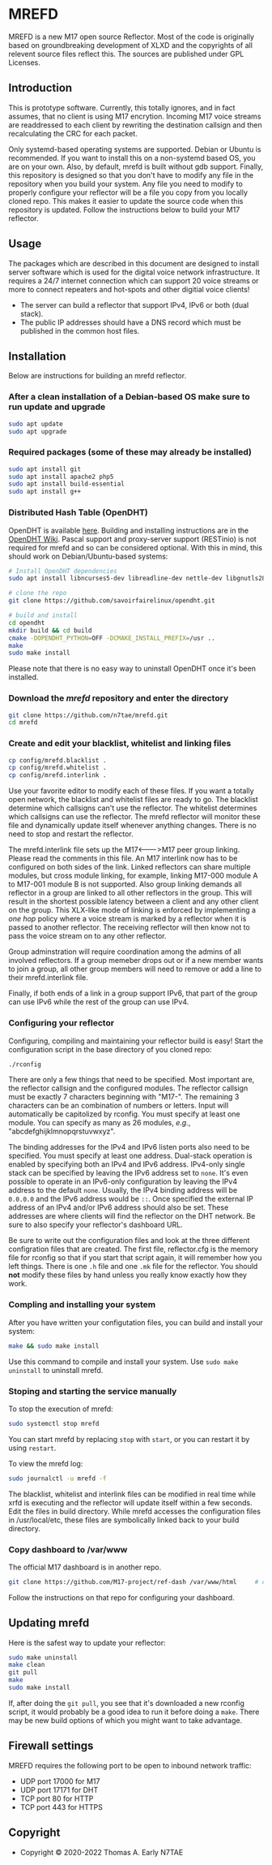 # MREFD

MREFD is a new M17 open source Reflector. Most of the code is originally based on groundbreaking development of XLXD and the copyrights of all relevent source files reflect this. The sources are published under GPL Licenses.

## Introduction

This is prototype software. Currently, this totally ignores, and in fact assumes, that no client is using M17 encrytion. Incoming M17 voice streams are readdressed to each client by rewriting the destination callsign and then recalculating the CRC for each packet.

Only systemd-based operating systems are supported. Debian or Ubuntu is recommended. If you want to install this on a non-systemd based OS, you are on your own. Also, by default, mrefd is built without gdb support. Finally, this repository is designed so that you don't have to modify any file in the repository when you build your system. Any file you need to modify to properly configure your reflector will be a file you copy from you locally cloned repo. This makes it easier to update the source code when this repository is updated. Follow the instructions below to build your M17 reflector.

## Usage

The packages which are described in this document are designed to install server software which is used for the digital voice network infrastructure. It requires a 24/7 internet connection which can support 20 voice streams or more to connect repeaters and hot-spots and other digitial voice clients!

- The server can build a reflector that support IPv4, IPv6 or both (dual stack).
- The public IP addresses should have a DNS record which must be published in the common host files.

## Installation

Below are instructions for building an mrefd reflector.

### After a clean installation of a Debian-based OS make sure to run update and upgrade

```bash
sudo apt update
sudo apt upgrade
```

### Required packages (some of these may already be installed)

```bash
sudo apt install git
sudo apt install apache2 php5
sudo apt install build-essential
sudo apt install g++
```

### Distributed Hash Table (OpenDHT)

OpenDHT is available [here](https://github./com/savoirfairelinux/opendht.git). Building and installing instructions are in the [OpenDHT Wiki](https://github.com/savoirfairelinux/opendht/wiki/Build-the-library). Pascal support and proxy-server support (RESTinio) is not required for mrefd and so can be considered optional. With this in mind, this should work on Debian/Ubuntu-based systems:

```bash
# Install OpenDHT dependencies
sudo apt install libncurses5-dev libreadline-dev nettle-dev libgnutls28-dev libargon2-0-dev libmsgpack-dev  libssl-dev libfmt-dev libjsoncpp-dev libhttp-parser-dev libasio-dev cmake

# clone the repo
git clone https://github.com/savoirfairelinux/opendht.git

# build and install
cd opendht
mkdir build && cd build
cmake -DOPENDHT_PYTHON=OFF -DCMAKE_INSTALL_PREFIX=/usr ..
make
sudo make install
```

Please note that there is no easy way to uninstall OpenDHT once it's been installed.

### Download the *mrefd* repository and enter the directory

```bash
git clone https://github.com/n7tae/mrefd.git
cd mrefd
```

### Create and edit your blacklist, whitelist and linking files

```bash
cp config/mrefd.blacklist .
cp config/mrefd.whitelist .
cp config/mrefd.interlink .
```

Use your favorite editor to modify each of these files. If you want a totally open network, the blacklist and whitelist files are ready to go. The blacklist determine which callsigns can't use the reflector. The whitelist determines which callsigns can use the reflector. The mrefd reflector will monitor these file and dynamically update itself whenever anything changes. There is no need to stop and restart the reflector.

The mrefd.interlink file sets up the M17<--->M17 peer group linking. Please read the comments in this file. An M17 interlink now has to be configured on both sides of the link. Linked reflectors can share multiple modules, but cross module linking, for example, linking M17-000 module A to M17-001 module B is not supported. Also group linking demands all reflector in a group are linked to all other reflectors in the group. This will result in the shortest possible latency between a client and any other client on the group. This XLX-like mode of linking is enforced by implementing a *one hop* policy where a voice stream is marked by a reflector when it is passed to another reflector. The receiving reflector will then know not to pass the voice stream on to any other reflector.

Group adminstration will require coordination among the admins of all involved reflectors. If a group memeber drops out or if a new member wants to join a group, all other group members will need to remove or add a line to their mrefd.interlink file.

Finally, if both ends of a link in a group support IPv6, that part of the group can use IPv6 while the rest of the group can use IPv4.

### Configuring your reflector

Configuring, compiling and maintaining your reflector build is easy! Start the configuration script in the base directory of you cloned repo:

```bash
./rconfig
```

There are only a few things that need to be specified. Most important are, the reflector callsign and the configured modules. The reflector callsign must be exactly 7 characters beginning with "M17-". The remaining 3 characters can be an combination of numbers or letters. Input will automatically be capitolized by rconfig. You must specify at least one module. You can specify as many as 26 modules, *e.g.*, "abcdefghijklmnopqrstuvwxyz".

The binding addresses for the IPv4 and IPv6 listen ports also need to be specified. You must specify at least one address. Dual-stack operation is enabled by specifying both an IPv4 and IPv6 address. IPv4-only single stack can be specified by leaving the IPv6 address set to `none`. It's even possible to operate in an IPv6-only configuration by leaving the IPv4 address to the default `none`. Usually, the IPv4 binding address will be `0.0.0.0` and the IPv6 address would be `::`. Once specified the external IP address of an IPv4 and/or IPv6 address should also be set. These addresses are where clients will find the reflector on the DHT network. Be sure to also specify your reflector's dashboard URL.

Be sure to write out the configuration files and look at the three different configration files that are created. The first file, reflector.cfg is the memory file for rconfig so that if you start that script again, it will remember how you left things. There is one `.h` file and one `.mk` file for the reflector. You should **not** modify these files by hand unless you really know exactly how they work.

### Compling and installing your system

After you have written your configutation files, you can build and install your system:

```bash
make && sudo make install
```

Use this command to compile and install your system. Use `sudo make uninstall` to uninstall mrefd.

### Stoping and starting the service manually

To stop the execution of mrefd:

```bash
sudo systemctl stop mrefd
```

You can start mrefd by replacing `stop` with `start`, or you can restart it by using `restart`.

To view the mrefd log:

```bash
sudo journalctl -u mrefd -f
```

The blacklist, whitelist and interlink files can be modified in real time while xrfd is executing and the reflector will update itself within a few seconds. Edit the files in build directory. While mrefd accesses the configuration files in /usr/local/etc, these files are symbolically linked back to your build directory.

### Copy dashboard to /var/www

The official M17 dashboard is in another repo.

```bash
git clone https://github.com/M17-project/ref-dash /var/www/html     # or where ever you system www root is located
```

Follow the instructions on that repo for configuring your dashboard.

## Updating mrefd

Here is the safest way to update your reflector:

```bash
sudo make uninstall
make clean
git pull
make
sudo make install
```

If, after doing the `git pull`, you see that it's downloaded a new rconfig script, it would probably be a good idea to run it before doing a `make`. There may be new build options of which you might want to take advantage.

## Firewall settings

MREFD requires the following port to be open to inbound network traffic:

- UDP port 17000 for M17
- UDP port 17171 for DHT
- TCP port 80 for HTTP
- TCP port 443 for HTTPS

## Copyright

- Copyright © 2020-2022 Thomas A. Early N7TAE
